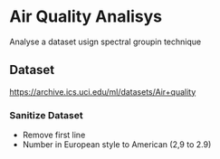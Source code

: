 # Air Quality Analisys
Analyse a dataset usign spectral groupin technique

## Dataset
https://archive.ics.uci.edu/ml/datasets/Air+quality

### Sanitize Dataset
* Remove first line
* Number in European style to American (2,9 to 2.9)
